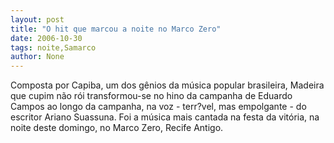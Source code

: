 ```yaml
---
layout: post
title: "O hit que marcou a noite no Marco Zero"
date: 2006-10-30
tags: noite,Samarco
author: None
---
```

Composta por Capiba, um dos gênios da música popular brasileira, Madeira que cupim não rói transformou-se no hino da campanha de Eduardo Campos ao longo da campanha, na voz - terr?vel, mas empolgante&nbsp;- do escritor Ariano Suassuna.
Foi a música mais cantada na festa da vitória, na noite deste domingo, no Marco Zero, Recife Antigo. 